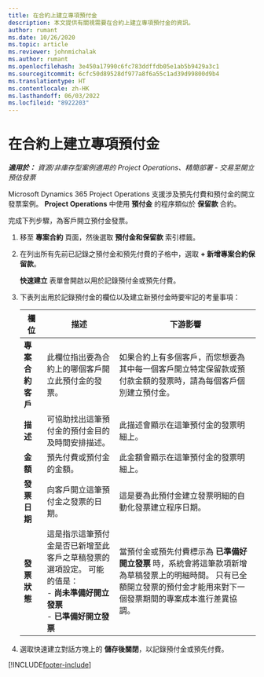```yaml
---
title: 在合約上建立專項預付金
description: 本文提供有關視需要在合約上建立專項預付金的資訊。
author: rumant
ms.date: 10/26/2020
ms.topic: article
ms.reviewer: johnmichalak
ms.author: rumant
ms.openlocfilehash: 3e450a17990c6fc783ddffdb05e1ab5b9429a3c1
ms.sourcegitcommit: 6cfc50d89528df977a8f6a55c1ad39d99800d9b4
ms.translationtype: HT
ms.contentlocale: zh-HK
ms.lasthandoff: 06/03/2022
ms.locfileid: "8922203"
---
```

# <a name="creating-an-ad-hoc-advance-on-a-contract"></a>在合約上建立專項預付金

_**適用於：** 資源/非庫存型案例適用的 Project Operations、精簡部署 - 交易至開立預估發票_

Microsoft Dynamics 365 Project Operations 支援涉及預先付費和預付金的開立發票案例。 **Project Operations** 中使用 **預付金** 的程序類似於 **保留款** 合約。 

完成下列步驟，為客戶開立預付金發票。

1. 移至 **專案合約** 頁面，然後選取 **預付金和保留款** 索引標籤。
2. 在列出所有先前已記錄之預付金和預先付費的子格中，選取 **+ 新增專案合約保留款**。 

    **快速建立** 表單會開啟以用於記錄預付金或預先付費。
    
3. 下表列出用於記錄預付金的欄位以及建立新預付金時要牢記的考量事項：

    | 欄位 | 描述 | 下游影響 |
    | --- | --- | --- |
    | **專案合約客戶** | 此欄位指出要為合約上的哪個客戶開立此預付金的發票。 | 如果合約上有多個客戶，而您想要為其中每一個客戶開立特定保留款或預付款金額的發票時，請為每個客戶個別建立預付金。 |
    | **描述** | 可協助找出這筆預付金的預付金目的及時間安排描述。 | 此描述會顯示在這筆預付金的發票明細上。 |
    | **金額** | 預先付費或預付金的金額。 | 此金額會顯示在這筆預付金的發票明細上。 |
    | **發票日期** | 向客戶開立這筆預付金之發票的日期。 | 這是要為此預付金建立發票明細的自動化發票建立程序日期。 |
    | **發票狀態** | 這是指示這筆預付金是否已新增至此客戶之草稿發票的選項設定。 可能的值是：</br>- **尚未準備好開立發票**</br>- **已準備好開立發票** | 當預付金或預先付費標示為 **已準備好開立發票** 時，系統會將這筆款項新增為草稿發票上的明細時間。 只有已全額開立發票的預付金才能用來對下一個發票期間的專案成本進行差異協調。 |

4. 選取快速建立對話方塊上的 **儲存後關閉**，以記錄預付金或預先付費。


[!INCLUDE[footer-include](../../includes/footer-banner.md)]